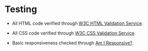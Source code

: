 # Testing

* All HTML code verified through [W3C HTML Validation Service](https://validator.w3.org/).
* All CSS code verified through [W3C CSS Validation Service](https://jigsaw.w3.org/css-validator/).

* Basic responsiveness checked through [Am I Responsive?](http://ami.responsivedesign.is/).

